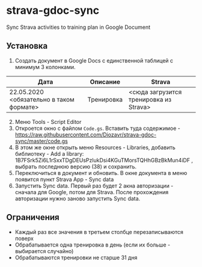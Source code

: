 # strava-gdoc-sync
Sync Strava activities to training plan in Google Document 


## Установка
1. Создать документ в Google Docs с единственной таблицей с минимум 3 колонками.

Дата | Описание | Strava 
--|--|---
22.05.2020 <обязательно в таком формате> | Тренировка | <сюда загрузится тренировка из Strava>

2. Меню Tools - Script Editor
3. Откроется окно с файлом `Code.gs`. Вставить туда содержимое - https://raw.githubusercontent.com/Diozavr/strava-gdoc-sync/master/code.gs
4. В этом же окне открыть меню Resources - Libraries, добавить библиотеку - Add a library: 1B7FSrk5Zi6L1rSxxTDgDEUsPzlukDsi4KGuTMorsTQHhGBzBkMun4iDF , выбрать последнюю версию (38) и сохранить.
5. Переключиться в документ и обновить. В окне документа в меню появится пункт Strava App - Sync data
6. Запустить Sync data. Первый раз будет 2 акна авторизации - сначала для Google, потом для Strava. После прохождения авторизации нужно заново запустить Synс data.

## Ограничения
* Каждый раз все значения в третьем столбце перезаписываются поверх
* Обрабатывается одна тренировка в день (если их больше - выбирается случайно)
* Обрабатываются тренировки не старше 31 дня
